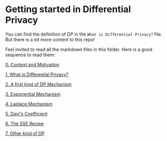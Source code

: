 # Getting started in Differential Privacy

You can find the definition of DP in the `What is Differential Privacy?` file. But there is a lot more content to this repo!

Feel invited to read all the markdown files in this folder. Here is a good sequence to read them:

[0. Context and Motivation](https://github.com/dhasuda/Differential-Privacy-Lab/blob/master/Getting%20Started/0.%20Context%20and%20Motivation.md)

[1. What is Differential Privacy?](https://github.com/dhasuda/Differential-Privacy-Lab/blob/master/Getting%20Started/1.%20What's%20Differential%20Privacy%3F.md)

[2. A first kind of DP Mechanism](https://github.com/dhasuda/Differential-Privacy-Lab/blob/master/Getting%20Started/2.%20A%20first%20kind%20of%20DP%20Mechanism.md)

[3. Exponential Mechanism](https://github.com/dhasuda/Differential-Privacy-Lab/blob/master/Getting%20Started/3.%20Exponential%20Mechanism.md)

[4. Laplace Mechanism](https://github.com/dhasuda/Differential-Privacy-Lab/blob/master/Getting%20Started/4.%20Laplace%20Mechanism.md)

[5. Davi's Coefficient](https://github.com/dhasuda/Differential-Privacy-Lab/blob/master/Getting%20Started/5.%20Davi's%20Coefficient.md)

[6. The SSE Recipe](https://github.com/dhasuda/Differential-Privacy-Lab/blob/master/Getting%20Started/6.%20The%20SSE%20Recipe.md)

[7. Other kind of DP](https://github.com/dhasuda/Differential-Privacy-Lab/blob/master/Getting%20Started/7.%20Other%20kind%20of%20DP.md)

